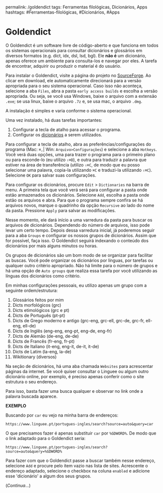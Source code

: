 permalink: /goldendict
tags: Ferramentas filológicas, Dicionários, Apps
hashtags: #Ferramentas-filológicas, #Dicionários, #Apps

# Goldendict

O Goldendict é um software livre de código-aberto e que funciona em todos os sistemas operacionais para consultar dicionários e glossários em diversos formatos (e.g. dict, idx, dsl, lsd, bgl). Ele **não é** um dicionário, apenas oferece um ambiente para consulta-los e navegar por eles. A tarefa de encontrar, adquirir ou produzir o material é do usuário.

Para instalar o Goldendict, visite a página do projeto no [SourceForge](https://sourceforge.net/projects/goldendict/). Ao clicar em download, ele automaticamente direcionará para a versão apropriada para o seu sistema operacional. Caso isso não aconteça, selecione a aba `Files`, abra a pasta `early access builds` e escolha a versão apropriada. Ou seja, se você usa Windows, baixe o arquivo com a extensão `.exe`; se usa linux, baixe o arquivo `.7z` e, se usa mac, o arquivo `.dmg`.

A instalação é simples e varia conforme o sistema operacional.

Uma vez instalado, há duas tarefas importantes:

1. Configurar a tecla de atalho para acessar o programa.
2. Configurar os [dicionários](https://www.dropbox.com/sh/2x4agj4qflcvdge/AAAMrwPne_vgmT6sdSgLwijfa?dl=0) a serem utilizados.

Para configurar a tecla de atalho, abra as preferências/configurações do programa (Mac: `⌘,`| Win: `Arquivo>Configurações`) e selecione a aba `Hotkeys`. Você verá duas opções, uma para trazer o programa para o primeiro plano ou para esconde-lo (eu utilizo `⇧⌘D`), e outra para traduzir a palavra que estiver na área de transferência (utilizo `⇧⌘C`, de modo que eu posso selecionar uma palavra, copia-la utilizando `⌘C` e traduzi-la utilizando `⇧⌘C`). Selecione `OK` para salvar suas configurações.

Para configurar os dicionários, procure `Edit` > `Dictionaries` na barra de menu. A primeira tela que você verá será para configurar a pasta onde estão armazenados os dicionários. Selecione `Add`, escolha a pasta onde estão os arquivos e abra. Para que o programa sempre confira se há arquivos novos, marque o quadrinho da opção `Recursive` ao lado do nome da pasta. Pressione `Apply` para salvar as modificações.

Nesse momento, ele dará início a uma varredura da pasta para buscar os arquivos de dicionários. Dependendo do número de arquivos, isso pode levar um certo tempo. Depois dessa varredura inicial, já poderemos seguir para a aba `Groups` e configurar os nossos grupos de dicionários. Assim que for possível, faça isso. O Goldendict seguirá indexando o conteúdo dos dicionários por mais alguns minutos ou horas. 

Os grupos de dicionários são um bom modo de se organizar para facilitar as buscas. Você pode organizar os dicionários por línguas, por tarefas ou qualquer outro critério apropriado. Não há limite para o número de grupos e há uma opção de `Auto groups` que realiza essa tarefa por você utilizando as línguas dos dicionários como critério. 

Em minhas configurações pessoais, eu utilizo apenas um grupo com a seguinte ordem/estrutura:

1. Glossários feitos por mim 
2. Dicts morfológicos (grc)
3. Dicts etimológicos (grc e pt)
4. Dicts de Português (pt-pt)
5. Dicts de Grego moderno e antigo (grc-eng, grc-ell, grc-de, grc-fr, ell-eng, ell-de)
6. Dicts de Inglês (eng-eng, eng-pt, eng-de, eng-fr)
7. Dicts de Alemão (de-eng, de-de)
8. Dicts de Francês (fr-eng, fr-pt)
9. Dicts de Italiano (it-eng, eng-it, de-it, it-de)
10. Dicts de Latim (la-eng, la-de)
11. Wikitionary (diversos)



Na seção de dicionários, há uma aba chamada `Websites` para acrescentar páginas da internet. Se você quiser consultar o Linguee ou algum outro dicionário online, por exemplo, é preciso apenas conferir como o site estrutura o seu endereço. 

Para isso, basta fazer uma busca qualquer e observar no link onde a palavra buscada aparece. 

**EXEMPLO** 

Buscando por `car` eu vejo na minha barra de endereços:

```
https://www.linguee.pt/portugues-ingles/search?source=auto&query=car
````

O que precisamos fazer é apenas substituir `car` por `%GDWORD%`. 
De modo que o link adaptado para o Goldendict seria: 

```
https://www.linguee.pt/portugues-ingles/search?source=auto&query=%GDWORD%
```

Para fazer com que o Goldendict passe a buscar também nesse endereço,  selecione `Add` e procure pelo item vazio nas lista de sites. Acrescente o endereço adaptado, selecione o checkbox na coluna `enabled` e adicione esse 'dicionário' a algum dos seus grupos.

(*Continua*...)